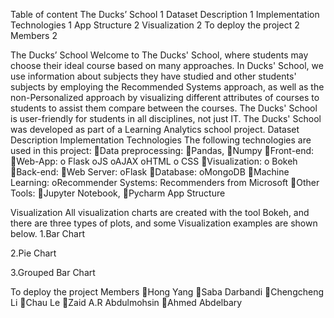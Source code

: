 Table of content
The Ducks’ School	1
Dataset Description	1
Implementation Technologies	1
App Structure	2
Visualization	2
To deploy the project	2
Members	2


The Ducks’ School
Welcome to The Ducks' School, where students may choose their ideal course based on many approaches.
In Ducks' School, we use information about subjects they have studied and other students' subjects by employing the Recommended Systems approach, as well as the non-Personalized approach by visualizing different attributes of courses to students to assist them compare between the courses. The Ducks' School is user-friendly for students in all disciplines, not just IT.
The Ducks' School was developed as part of a Learning Analytics school project.
Dataset Description
Implementation Technologies
The following technologies are used in this project:
Data preprocessing:
Pandas, 
Numpy
Front-end: 
Web-App: 
o Flask 
oJS
oAJAX
oHTML
o CSS
Visualization:
o Bokeh
Back-end:
Web Server:
oFlask
Database: 
oMongoDB
Machine Learning:
oRecommender Systems: Recommenders from Microsoft
Other Tools:
Jupyter Notebook, 
Pycharm
App Structure





















Visualization
All visualization charts are created with the tool Bokeh, and there are three types of plots, and some Visualization examples are shown below.
1.Bar Chart








2.Pie Chart













3.Grouped Bar Chart

To deploy the project
Members
Hong Yang
Saba Darbandi
Chengcheng Li
Chau Le 
Zaid A.R Abdulmohsin
Ahmed Abdelbary







